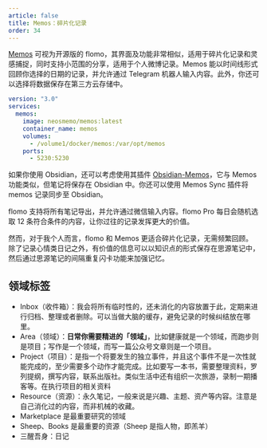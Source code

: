 ```yaml
---
article: false
title: Memos：碎片化记录
order: 34
---
```


[Memos](https://github.com/usememos/memos) 可视为开源版的 flomo，其界面及功能非常相似，适用于碎片化记录和灵感捕捉，同时支持小范围的分享，适用于个人微博记录。Memos 能以时间线形式回顾你选择的日期的记录，并允许通过 Telegram 机器人输入内容。此外，你还可以选择将数据保存在第三方云存储中。

```yml
version: "3.0"
services:
  memos:
    image: neosmemo/memos:latest
    container_name: memos
    volumes:
      - /volume1/docker/memos:/var/opt/memos
    ports:
      - 5230:5230
```

如果你使用 Obsidian，还可以考虑使用其插件 [Obsidian-Memos](https://github.com/Quorafind/Obsidian-Memos)，它与 Memos 功能类似，但笔记将保存在 Obsidian 中。你还可以使用 Memos Sync 插件将 memos 记录同步至 Obsidian。

flomo 支持将所有笔记导出，并允许通过微信输入内容。flomo Pro 每日会随机选取 12 条符合条件的内容，让你过往的记录发挥更大的价值。

然而，对于我个人而言，flomo 和 Memos 更适合碎片化记录，无需频繁回顾。除了记录心情类日记之外，有价值的信息可以以知识点的形式保存在思源笔记中，然后通过思源笔记的间隔重复闪卡功能来加强记忆。

## 领域标签

- Inbox（收件箱）：我会将所有临时性的，还未消化的内容放置于此，定期来进行归档、整理或者删除。可以当做大脑的缓存，避免记录的时候纠结放在哪里。
- Area（领域）：**日常你需要精进的「领域」**，比如健康就是一个领域，而跑步则是项目；写作是一个领域，而写一篇公众号文章则是一个项目。
- Project（项目）：是指一个将要发生的独立事件，并且这个事件不是一次性就能完成的，至少需要多个动作才能完成。比如要写一本书，需要整理资料，罗列提纲，撰写内容，联系出版社。类似生活中还有组织一次旅游，录制一期播客等。在执行项目的相关资料
- Resource（资源）：永久笔记，一般来说是兴趣、主题、资产等内容。注意是自己消化过的内容，而非机械的收藏。
- Marketplace 是最重要研究的领域
- Sheep、Books 是最重要的资源（Sheep 是指人物，即羔羊）
- 三醒吾身：日记

